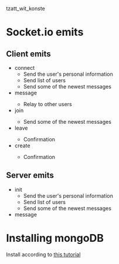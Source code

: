 tzatt_wit_konste

# Socket.io emits

## Client emits
* connect
  * Send the user's personal information
  * Send list of users
  * Send some of the newest messages
* message <data>
  * Relay to other users
* join <channel>
  * Send some of the newest messages
* leave <channel>
  * Confirmation
* create <channel>
  * Confirmation

## Server emits
* init 
  * Send the user's personal information
  * Send list of users
  * Send some of the newest messages
* message <data>

# Installing mongoDB
Install according to [this tutorial](https://docs.mongodb.com/manual/tutorial/install-mongodb-on-ubuntu/)
